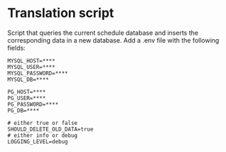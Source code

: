 # Translation script

Script that queries the current schedule database and inserts the corresponding data in a new database.
Add a .env file with the following fields:
```
MYSQL_HOST=****
MYSQL_USER=****
MYSQL_PASSWORD=****
MYSQL_DB=****

PG_HOST=****
PG_USER=****
PG_PASSWORD=****
PG_DB=****

# either true or false
SHOULD_DELETE_OLD_DATA=true
# either info or debug
LOGGING_LEVEL=debug

```
